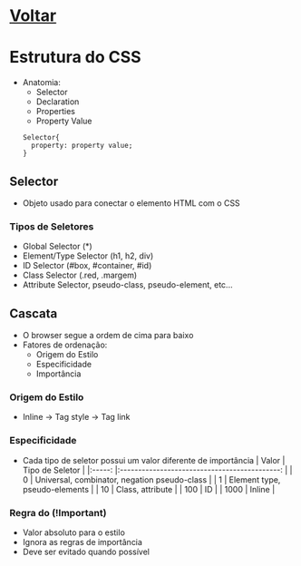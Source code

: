 <!--
https://app.skule.com.br
-->
# [Voltar](../CSS.md)

# Estrutura do CSS
  * Anatomia:
    * Selector
    * Declaration
    * Properties
    * Property Value 
    ```
    Selector{
      property: property value;
    }
    ```

## Selector
  * Objeto usado para conectar o elemento HTML com o CSS

### Tipos de Seletores
  * Global Selector (*)
  * Element/Type Selector (h1, h2, div)
  * ID Selector (#box, #container, #id)
  * Class Selector (.red, .margem)
  * Attribute Selector, pseudo-class, pseudo-element, etc...

## Cascata
  * O browser segue a ordem de cima para baixo
  * Fatores de ordenação:
    * Origem do Estilo
    * Especificidade
    * Importância

### Origem do Estilo
  * Inline -> Tag style -> Tag link

### Especificidade
  * Cada tipo de seletor possui um valor diferente de importância 
    | Valor 	|                Tipo de Seletor               	|
    |:-----:	|:--------------------------------------------:	|
    |   0   	| Universal, combinator, negation pseudo-class 	|
    |   1   	|         Element type, pseudo-elements        	|
    |   10  	|               Class, attribute               	|
    |  100  	|                      ID                      	|
    |  1000 	|                    Inline                    	|

### Regra do (!Important)
  * Valor absoluto para o estilo
  * Ignora as regras de importância
  * Deve ser evitado quando possível